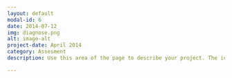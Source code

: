 ```yaml
---
layout: default
modal-id: 6
date: 2014-07-12
img: diagnose.png
alt: image-alt
project-date: April 2014
category: Assesment
description: Use this area of the page to describe your project. The icon above is part of a free icon set by <a href="https://sellfy.com/p/8Q9P/jV3VZ/">Flat Icons</a>. On their website, you can download their free set with 16 icons, or you can purchase the entire set with 146 icons for only $12!

---
```


